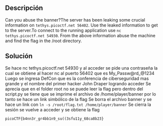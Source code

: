 ## Descripción
Can you abuse the banner?The server has been leaking some crucial information on `tethys.picoctf.net 56402`. Use the leaked information to get to the server.To connect to the running application use `nc tethys.picoctf.net 54930`. From the above information abuse the machine and find the flag in the /root directory.

## Solución
Se hace nc tethys.picoctf.net 54930 y al acceder se pide una contraseña la cual se obtiene al hacer nc al puerto 56402 que es My_Passw@rd_@1234
Luego se ingresa DefCon que es la conferencia de ciberseguridad mas grande y el nombre del primer hacker John Draper logrando acceder
Se aprecia que en el folder root no se puede leer la flag pero dentro del script.py se tiene que se imprime el archivo de /home/player/banner por lo tanto se hace un link simbólico de la flag
Se borra el archivo banner y se hace un link con `ln -s /root/flag.txt /home/player/banner`
Se cierra la sesión se vuelve a acceder y se obtiene la flag

```
picoCTF{b4nn3r_gr4bb1n9_su((3sfu11y_68ca8b23}
```
